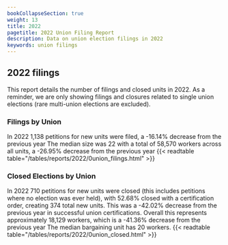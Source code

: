 ```yaml
---
bookCollapseSection: true
weight: 13
title: 2022
pagetitle: 2022 Union Filing Report
description: Data on union election filings in 2022
keywords: union filings
---
```


## 2022 filings

This report details the number of filings and closed units in 2022. As a reminder, we are only showing filings and closures related to single union elections (rare multi-union elections are excluded).

### Filings by Union
In 2022 1,138 petitions for new units were filed, a -16.14% decrease from the previous year The median size was 22 with a total of 58,570 workers across all units, a -26.95% decrease from the previous year
{{< readtable table="/tables/reports/2022/0union_filings.html" >}}

### Closed Elections by Union
In 2022 710 petitions for new units were closed (this includes petitions where no election was ever held), with 52.68% closed with a certification order, creating 374 total new units. This was a -42.02% decrease from the previous year in successful union certifications. Overall this represents approximately 18,129 workers, which is a -41.36% decrease from the previous year The median bargaining unit has 20 workers.
{{< readtable table="/tables/reports/2022/0union_closed.html" >}}
